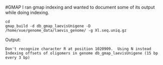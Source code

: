 #GMAP
I ran gmap indexing and wanted to document some of its output while doing indexing.
```
cd 
gmap_build -d db_gmap_laevisUnigene -D /home/xue/genome_data/laevis_genome/ -g Xl.seq.uniq.gz
```
Output:
```
Don't recognize character R at position 1020909.  Using N instead
Indexing offsets of oligomers in genome db_gmap_laevisUnigene (15 bp every 3 bp)
```
